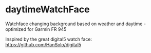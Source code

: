 # daytimeWatchFace
Watchface changing background based on weather and daytime - optimized for Garmin FR 945 

Inspired by the great digital5 watch face: https://github.com/HanSolo/digital5
